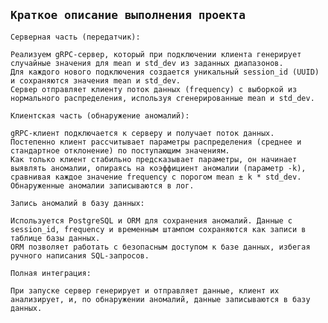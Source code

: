 ## ```Краткое описание выполнения проекта``` 

```Серверная часть (передатчик):```
```
Реализуем gRPC-сервер, который при подключении клиента генерирует случайные значения для mean и std_dev из заданных диапазонов.
Для каждого нового подключения создается уникальный session_id (UUID) и сохраняются значения mean и std_dev.
Сервер отправляет клиенту поток данных (frequency) с выборкой из нормального распределения, используя сгенерированные mean и std_dev.
```

```Клиентская часть (обнаружение аномалий):``` 
```
gRPC-клиент подключается к серверу и получает поток данных.
Постепенно клиент рассчитывает параметры распределения (среднее и стандартное отклонение) по поступающим значениям.
Как только клиент стабильно предсказывает параметры, он начинает выявлять аномалии, опираясь на коэффициент аномалии (параметр -k), сравнивая каждое значение frequency с порогом mean ± k * std_dev.
Обнаруженные аномалии записываются в лог.
```
`Запись аномалий в базу данных:` 
```
Используется PostgreSQL и ORM для сохранения аномалий. Данные с session_id, frequency и временным штампом сохраняются как записи в таблице базы данных.
ORM позволяет работать с безопасным доступом к базе данных, избегая ручного написания SQL-запросов.
```
```Полная интеграция:```
```
При запуске сервер генерирует и отправляет данные, клиент их анализирует, и, по обнаружении аномалий, данные записываются в базу данных.
```